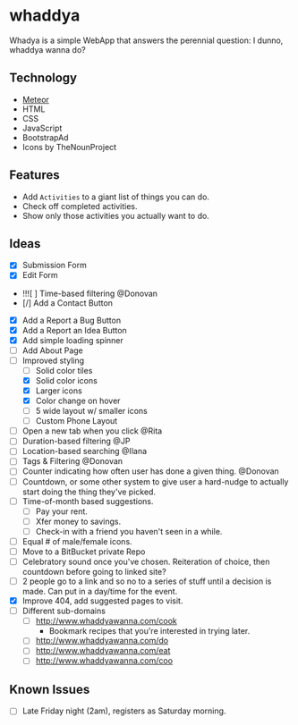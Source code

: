 # whaddya
Whadya is a simple WebApp that answers the perennial question:
I dunno, whaddya wanna do?


## Technology

- [Meteor](https://www.meteor.com/)
- HTML
- CSS
- JavaScript
- BootstrapAd
- Icons by TheNounProject

## Features

- Add `Activities` to a giant list of things you can do.
- Check off completed activities.
- Show only those activities you actually want to do.

## Ideas

- [X] Submission Form
- [X] Edit Form
- !!![ ] Time-based filtering @Donovan
- [/] Add a Contact Button
- [X] Add a Report a Bug Button
- [X] Add a Report an Idea Button
- [X] Add simple loading spinner
- [ ] Add About Page
- [ ] Improved styling
    - [ ] Solid color tiles
    - [X] Solid color icons
    - [X] Larger icons
    - [X] Color change on hover
    - [ ] 5 wide layout w/ smaller icons
    - [ ] Custom Phone Layout
- [ ] Open a new tab when you click @Rita
- [ ] Duration-based filtering @JP
- [ ] Location-based searching @Ilana
- [ ] Tags & Filtering @Donovan
- [ ] Counter indicating how often user has done a given thing. @Donovan
- [ ] Countdown, or some other system to give user a hard-nudge to actually start doing the thing they've picked.
- [ ] Time-of-month based suggestions.
    - [ ] Pay your rent.
    - [ ] Xfer money to savings.
    - [ ] Check-in with a friend you haven't seen in a while.
- [ ] Equal # of male/female icons.
- [ ] Move to a BitBucket private Repo
- [ ] Celebratory sound once you've chosen. Reiteration of choice, then countdown before going to linked site?
- [ ] 2 people go to a link and so no to a series of stuff until a decision is made. Can put in a day/time for the event.
- [X] Improve 404, add suggested pages to visit.
- [ ] Different sub-domains
    - [ ] http://www.whaddyawanna.com/cook
        - Bookmark recipes that you're interested in trying later.
    - [ ] http://www.whaddyawanna.com/do
    - [ ] http://www.whaddyawanna.com/eat
    - [ ] http://www.whaddyawanna.com/coo

## Known Issues

- [ ] Late Friday night (2am), registers as Saturday morning.